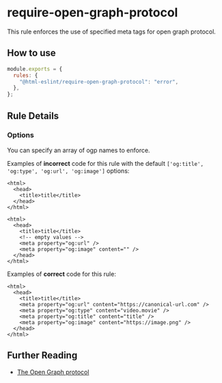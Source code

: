 # require-open-graph-protocol

This rule enforces the use of specified meta tags for open graph protocol.

## How to use

```js,.eslintrc.js
module.exports = {
  rules: {
    "@html-eslint/require-open-graph-protocol": "error",
  },
};
```

## Rule Details

### Options

You can specify an array of ogp names to enforce.

Examples of **incorrect** code for this rule with the default `['og:title', 'og:type', 'og:url', 'og:image']` options:

```html,incorrect
<html>
  <head>
    <title>title</title>
  </head>
</html>
```

<!-- prettier-ignore -->
```html,incorrect
<html>
  <head>
    <title>title</title>
    <!-- empty values -->
    <meta property="og:url" />
    <meta property="og:image" content="" /> 
  </head>
</html>
```

Examples of **correct** code for this rule:

```html,correct
<html>
  <head>
    <title>title</title>
    <meta property="og:url" content="https://canonical-url.com" />
    <meta property="og:type" content="video.movie" />
    <meta property="og:title" content="title" />
    <meta property="og:image" content="https://image.png" />
  </head>
</html>
```

## Further Reading

- [The Open Graph protocol](https://ogp.me/)
